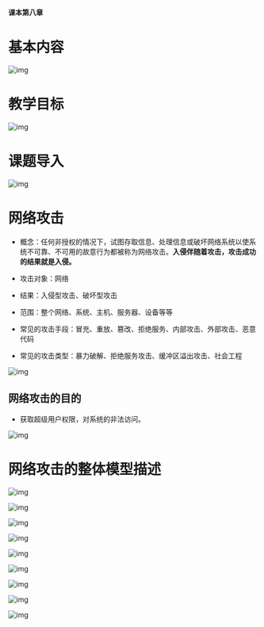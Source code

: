 **课本第八章**

# 基本内容

![img](.assets/Fo6rhUq0uotnXB8Q5qw2HyJ64vHt.png)

# 教学目标

![img](.assets/FlXiDrz_UsHn-uRvKNmBuOUmQTlg.png)

# 课题导入



![img](.assets/FthBN15uFmbRXFtRAGoKh59XTA6c.png)

# 网络攻击

- 概念：任何非授权的情况下，试图存取信息、处理信息或破坏网络系统以使系统不可靠、不可用的故意行为都被称为网络攻击。**入侵伴随着攻击，攻击成功的结果就是入侵。**

- 攻击对象：网络
- 结果：入侵型攻击、破坏型攻击
- 范围：整个网络、系统、主机、服务器、设备等等
- 常见的攻击手段：冒充、重放、篡改、拒绝服务、内部攻击、外部攻击、恶意代码
- 常见的攻击类型：暴力破解、拒绝服务攻击、缓冲区溢出攻击、社会工程

![img](.assets/FhBCdc7PC8OpJNh5Gh1-cuawB27H.png)

## 网络攻击的目的

- 获取超级用户权限，对系统的非法访问。

![img](.assets/Fr6gdoLAwrKVK1hBElxwM68Xh0Vm.png)

# 网络攻击的整体模型描述

![img](.assets/FmeRdN46MxvoI4oEHSchEBilxGLq.png)

![img](.assets/Fku_qTP6pbUpvAQQvNCm_W-K_Fam.png)

![img](.assets/Fs-MLB8Bgz7DTfbTdL6xtHF6IVhW.png)

![img](.assets/Fhl6JXwfgwJR3ghTsNmgs5zpVMKg.png)

![img](.assets/FiShVRA1I3lTMWzKvzCSOPrPGR95.png)



![img](.assets/FmBUAfRrlWpWlW2-6ONDklys04jB.png)

![img](.assets/FgipHLZA-QHV1dX8VgPs18QV1wsE.png)

![img](.assets/FkIZIXZfPRxVaq_rFccZwOYfyRiJ.png)



![img](.assets/Fkut7C0l1no8FSewbVUvPRWcYvMM.png)









